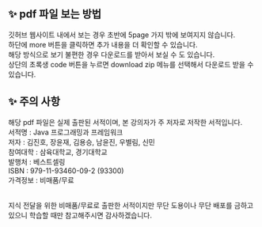 ## ✨ pdf 파일 보는 방법
깃허브 웹사이트 내에서 보는 경우 초반에 5page 가지 밖에 보여지지 않습니다. <br>
하단에 more 버튼을 클릭하면 추가 내용을 더 확인할 수 있습니다.<br>
해당 방식으로 보기 불편한 경우 다운로드를 받아서 보실 수 도 있습니다. <br>
상단의 초록생 code 버튼을 누르면 download zip 메뉴를 선택해서 다운로드 받을 수 있습니다.

## ✨ 주의 사항
해당 pdf 파일은 실제 출판된 서적이며, 본 강의자가 주 저자로 저작한 서적입니다. <br>
서적명 : Java 프로그래밍과 프레임워크 <br>
저자 : 김진호, 장윤재, 김용승, 남윤진, 우별림, 신민 <br>
참여대학 : 삼육대학교, 경기대학교 <br>
발행처 : 베스트셀링 <br>
ISBN : 979-11-93460-09-2 (93300) <br>
가격정보 : 비매품/무료 <br>

<br>
지식 전달을 위한 비매품/무료로 출판한 서적이지만 무단 도용이나 무단 배포를 금하고 있으니 학습할 때만 참고해주시면 감사하겠습니다.

